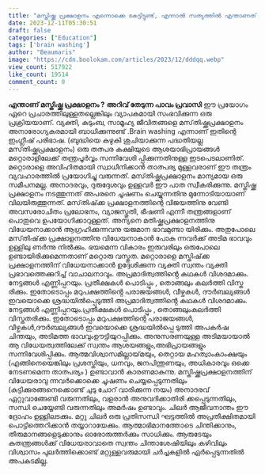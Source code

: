 ```yaml
---
title: "മസ്തിഷ്ക്ക പ്രക്ഷാളനം എന്നൊക്കെ കേട്ടിട്ടുണ്ട്, എന്നാൽ സത്യത്തിൽ എന്താണത് ?"
date: 2023-12-11T05:30:51
draft: false
categories: ["Education"]
tags: ['brain washing']
author: "Beaumaris"
image: "https://cdn.boolokam.com/articles/2023/12/dddqq.webp"
view_count: 517922
like_count: 19514
comment_count: 0
---
```


**എന്താണ് മസ്തിഷ്ക്ക പ്രക്ഷാളനം ?** **അറിവ് തേടുന്ന പാവം പ്രവാസി** ഈ പ്രയോഗം ഏറെ പ്രചാരത്തിലുള്ളതല്ലെങ്കിലും വ്യാപകമായി സംഭവിക്കുന്ന ഒരു പ്രക്രിയയാണ്. വ്യക്തി, കുടുംബ, സാമൂഹ്യ ജീവിതങ്ങളെ മസ്‌തിഷ്ക്കപ്രക്ഷാളനം അനാരോഗ്യകരമായി ബാധിക്കുന്നുണ്ട് .Brain washing എന്നാണ് ഇതിന്റെ ഇംഗ്ലീഷ് പരിഭാഷ. (ബുദ്ധിയെ കഴുകി ശുചിയാക്കുന്ന പദ്ധതിയല്ല മസ്‌തിഷ്ക്കപ്രക്ഷാളനം) ഒരു തത്പര കക്ഷിയുടെ ആശയാഭിപ്രായങ്ങൾ മറ്റൊരാളിലേക്ക് തന്ത്രപൂർവ്വം സന്നിവേശി പ്പിക്കുന്നതിനുള്ള ഇടപെടലാണിത്. മറ്റൊരാളെ അവിഹിതമായി സ്വാധീനിക്കാൻ താത്പര്യ മുള്ളവരാണ് ഈ തന്ത്രം വ്യവഹാരത്തിൽ പ്രയോഗിച്ചു വരുന്നത്. മസ്‌തിഷ്ക്കപ്രക്ഷാളനം മാന്യമായ ഒരു സമീപനമല്ല. അനാദരവും, ദുരുദ്ദേശവും ഉള്ളവർ ഈ പാത സ്വീകരിക്കുന്നു. മസ്തിഷ്ക്ക പ്രക്ഷാളനം നടത്തുന്നത് അപരനെ ചൂഷണം ചെയ്യുന്നതിനു മുന്നോടിയായാണ് വിലയിരുത്തുന്നത്. മസ്‌തിഷ്‌ക്ക പ്രക്ഷാളനത്തിന്റെ വിജയത്തിനു വേണ്ടി അവസരോചിതം പ്രലോഭനം, വ്യാജസ്തു‌തി, ഭീഷണി എന്നീ തന്ത്രങ്ങളാണ് പൊതുവെ ഉപയോഗിക്കാറുള്ളത്. അന്യനെ മതിഷ്ക്കപ്രക്ഷാളനത്തിനു വിധേയനാക്കാൻ ആഗ്രഹിക്കുന്നവനു യജമാന ഭാവമുണ്ടാ യിരിക്കും. അതുപോലെ മസ്‌തിഷ്‌ക്ക പ്രക്ഷാളനത്തിനു വിധേയനാകാൻ പോകു ന്നവർക്ക് അടിമ ഭാവവും ഉള്ളിലു ണർന്നു നിൽക്കും. ഭയമെന്ന വികാരം ഇരുവരിലും ഒരുപോലെ ഉണ്ടായിരിക്കുമെന്നതാണ് മറ്റൊരു വസ്തുത. മറ്റൊരാളെ മസ്തിഷ്‌ക്ക പ്രക്ഷാളനത്തിന് വിധേയനാക്കാൻ ഉദ്ദേശിക്കുന്ന വ്യക്തി സ്വന്തം വ്യക്തി പ്രഭാവത്തെക്കുറിച്ച് വാചാലനാവും. അപ്രമാദിത്വത്തിൻ്റെ കഥകൾ വിശദമാക്കും. നേട്ടങ്ങൾ എണ്ണിപ്പറയും. പ്രതീക്ഷകൾ പൊടിപ്പും , തൊങ്ങലും കലർത്തി വിസ്ത രിക്കും. ഇതോടൊപ്പം മറുപക്ഷത്തിൻ്റെ പരാജയങ്ങൾ, വീഴ്ചകൾ, ദൗർബല്യങ്ങൾ ഇവയൊക്കെ ശ്രദ്ധയിൽപ്പെടുത്തി അപ്രമാദിത്വത്തിൻ്റെ കഥകൾ വിശദമാക്കും. നേട്ടങ്ങൾ എണ്ണിപ്പറയും.പ്രതീക്ഷകൾ പൊടിപ്പും , തൊങ്ങലുംകലർത്തി വിസ്തതരിക്കും. ഇതോടൊപ്പം മറുപക്ഷത്തിന്റെ പരാജയങ്ങൾ, വീഴ്ചകൾ,ദൗർബല്യങ്ങൾ ഇവയൊക്കെ ശ്രദ്ധയിൽപ്പെ ടുത്തി അപകർഷ ചിന്തയും, അടിമത്ത ഭാവവുംഊട്ടിയുറപ്പിക്കും. അനുസരണയുള്ള അടിമയായാൽ ആ വിധേയത്വത്തിലേക്ക് സ്വന്തം ആശയങ്ങളും,അഭിപ്രായങ്ങളും സന്നിവേശിപ്പിക്കും. ആത്മവിശ്വാസമില്ലായ്‌മയും, തെറ്റായ മഹത്വാംകാംക്ഷയും (എങ്ങിനെയെങ്കിലും പ്രശസ്തിയും, ധനവും, ജനപിന്തുണയും, അധികാരവും ഒക്കെ നേടണമെന്ന താത്പര്യം ) ഉണ്ടാവാൻ കാരണമാകുന്നു. മസ്തിഷ്ക്കപ്രക്ഷാളനത്തിന് വിധേയരാവു ന്നവർക്കൊക്കെ ചൂഷണം ചെയ്യപ്പെടുന്നതിലും (കുട്ടിക്കുരങ്ങനെക്കൊണ്ട് ചുടു ചോറ് വാരിക്കുന്ന നയം) അനാദരവ് ഏറ്റുവാങ്ങേണ്ടി വരുന്നതിലും, വളരാൻ അനുവദിക്കാതിരി ക്കപ്പെടുന്നതിലും, സന്ധി ചെയ്യേണ്ടി വരുന്നതിലും അമർഷം ഉണ്ടാവും. ചിലർ ആജീവനാന്തം ഈ ദ്രോഹം ഉള്ളിലടക്കും. മറ്റു ചിലർ ഒരു പ്രതിസന്ധി ഘട്ടത്തിൽ അപ്രതീക്ഷിതമായി പൊട്ടിത്തെറിക്കാൻ തയ്യാറായേക്കും. ആത്മാഭിമാനത്തോടെ ചിന്തിക്കാനും, തീരുമാനങ്ങളെടുക്കാനും ഓരോരുത്തർക്കും സാധിക്കും. ആരുടേയും കുതന്ത്രങ്ങൾക്ക് വിധേയരാവാതെ സ്വന്തം ചിന്താശേഷിയിലും കഴിവിലും വിശ്വാസം പുലർത്തിക്കൊണ്ട് മറ്റുള്ളവരുമായി ചർച്ചകളിൽ ഏർപ്പെടുന്നതിൽ അപകടമില്ല.

